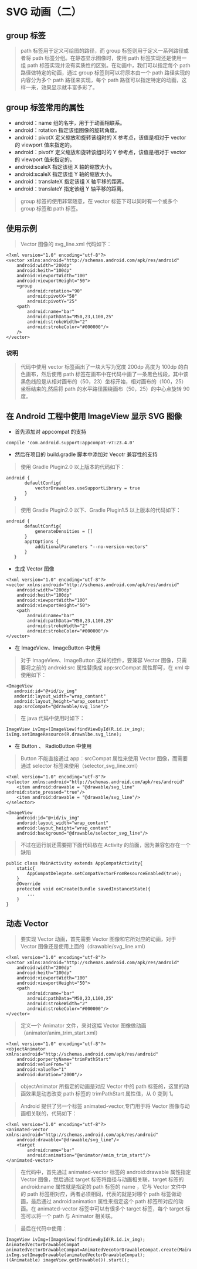 # SVG 动画（二）
## group 标签
 > path 标签用于定义可绘图的路径，而 group 标签则用于定义一系列路径或者将 path 标签分组。在静态显示图像时，使用 path 标签实现还是使用一组 path 标签实现并没有实质性的区别。在动画中，我们可以指定每个 path 路径做特定的动画，通过 group 标签则可以将原本由一个 path 路径实现的内容分为多个 path 路径来实现，每个 path 路径可以指定特定的动画，这样一来，效果显示就丰富多彩了。

## group 标签常用的属性
 - android：name 组的名字，用于于动画相联系。
 - android：rotation 指定该组图像的旋转角度。
 - android：pivotX 定义缩放和旋转该组时的 X 参考点，该值是相对于 vector 的 viewport 值来指定的。
 - android：pivotY 定义缩放和旋转该组时的 Y 参考点，该值是相对于 vector 的 viewport 值来指定的。
 - android:scaleX 指定该组 X 轴的缩放大小。
 - android:scaleX 指定该组 Y 轴的缩放大小。
 - android：translateX 指定该组 X 轴平移的距离。
 - android：translateY 指定该组 Y 轴平移的距离。
 > group 标签的使用非常随意，在 vector 标签下可以同时有一个或多个 group 标签和 path 标签。
 
## 使用示例
 > Vector 图像的 svg_line.xml 代码如下：
```
<?xml version="1.0" encoding="utf-8"?>
<vector xmlns:android="http://schemas.android.com/apk/res/android"
	android:width="200dp"
	android:heith="100dp"
	android:viewportWidth="100"
	android:viewportHeight="50">
	<group 
		android:rotation="90"
		android:pivotX="50"
		android:pivotY="25"
	<path 
		android:name="bar"
		android:pathData="M50,23,L100,25"
		android:strokeWidth="2"
		android:strokeColor="#000000"/>
	/>
</vector>
```
### 说明
 > 代码中使用 vector 标签画出了一块大写为宽度 200dp 高度为 100dp 的白色画布，然后使用 path 标签在画布中在代码中画了一条黑色线段，其中该黑色线段是从相对画布的（50，23）坐标开始，相对画布的（100，25）坐标结束的,然后将 path 的水平路径围绕画布（50，25）的中心点旋转 90度。

## 在 Android 工程中使用 ImageView 显示 SVG 图像
 - 首先添加对 appcompat 的支持

 ```
 compile 'com.android.support:appcompat-v7:23.4.0'
 ```

 - 然后在项目的 build.gradle 脚本中添加对 Vecotr 兼容性的支持
 
 > 使用 Gradle Plugin2.0 以上版本的代码如下：
 
 ```
 android {
		defaultConfig{
			vectorDrawables.useSupportLibrary = true
		}
	}
 ```
 > 使用 Gradle Plugin2.0 以下、Gradle Plugin1.5 以上版本的代码如下：
 
 ```
 android {
		defaultConfig{
			generateDensities = []
		}
		apptOptions {
			additionalParameters "--no-version-vectors"
		}
	}
 ```

 - 生成 Vector 图像
 
```
<?xml version="1.0" encoding="utf-8"?>
<vector xmlns:android="http://schemas.android.com/apk/res/android"
	android:width="200dp"
	android:heith="100dp"
	android:viewportWidth="100"
	android:viewportHeight="50">
	<path 
		android:name="bar"
		android:pathData="M50,23,L100,25"
		android:strokeWidth="2"
		android:strokeColor="#000000"/>
</vector>
```

 - 在 ImageView、ImageButton 中使用
 
 > 对于 ImageView、ImageButton 这样的控件，要兼容 Vector 图像，只需要将之前的 android:src 属性替换成 app:srcCompat 属性即可，在 xml 中使用如下：
 
 ```
<ImageView
	android:id="@+id/iv_img"
	andorid:layout_width="wrap_contant"
	android:layout_height="wrap_contant"
	app:srcCompat="@drawable/svg_line"/>
 ```
 > 在 java 代码中使用时如下：
 
```
ImageView ivImg=(ImageView)findViewById(R.id.iv_img);
ivImg.setImageResource(R.drawalbe.svg_line);
 ```

 - 在 Button 、 RadioButton 中使用
 > Button 不能直接通过 app：srcCompat 属性来使用 Vector 图像，而需要通过 selector 标签来使用（selector_svg_line.xml）
 
```
<?xml version="1.0" encoding="utf-8"?>
<selector xmlns:android="http://schemas.android.com/apk/res/android"
	<item android:drawable = "@drawable/svg_line" android:state_pressed="true"/>
	<item android:drawable = "@drawable/svg_line"/>
</selector>
 ```
```
<ImageView
	android:id="@+id/iv_img"
	andorid:layout_width="wrap_contant"
	android:layout_height="wrap_contant"
	android:background="@drawable/selector_svg_line"/>
```
 > 不过在运行前还需要把下面代码放在 Activity 的前面，因为兼容包存在一个缺陷

```
public class MainActivity extends AppCompatActivity{
	static{
		AppCompatDelegate.setCompatVectorFromResourceEnabled(true);
	}
	@Override
	protected void onCreate(Bundle savedInstanceState){
		...
	}
}
```

## 动态 Vector
 > 要实现 Vector 动画，首先需要 Vector 图像和它所对应的动画，对于 Vector 图像还是使用上面的（drawable/svg_line.xml）
 
```
<?xml version="1.0" encoding="utf-8"?>
<vector xmlns:android="http://schemas.android.com/apk/res/android"
	android:width="200dp"
	android:heith="100dp"
	android:viewportWidth="100"
	android:viewportHeight="50">
	<path 
		android:name="bar"
		android:pathData="M50,23,L100,25"
		android:strokeWidth="2"
		android:strokeColor="#000000"/>
</vector>
```
 > 定义一个 Animator 文件，来对这幅 Vector 图像做动画（animator/anim_trim_start.xml）
 
```
<?xml version="1.0" encoding="utf-8"?>
<objectAnimator xmlns:android="http://schemas.android.com/apk/res/android"
	android:porpertyName="trimPathStart"
	android:velueFrom="0"
	android:valueTo="1"
	android:duration="2000"/>
```
 > objectAnimator 所指定的动画是对应 Vector 中的 path 标签的，这里的动画效果是动态改变 path 标签的 trimPathStart 属性值，从 0 变到 1。

 > Android 提供了另一个标签 animated-vector,专门用于将 Vector 图像与动画相关联的，代码如下：
 
```
<?xml version="1.0" encoding="utf-8"?>
<animated-vector xmlns:android="http://schemas.android.com/apk/res/android"
	android:drawable="@drawable/svg_line"/>
	<target
		android:name="bar"
		android:animation="@animator/anim_trim_start"/>
</animated-vector>
```
 > 在代码中，首先通过 animated-vector 标签的 android:drawable 属性指定 Vector 图像，然后通过 target 标签将路径与动画相关联，target 标签的 android:name 属性就是指定的 path 标签的 name ，它与 Vector 文件中的 path 标签相对应，两者必须相同，代表的就是对哪个 path 标签做动画，最后通过 android:animation 属性来指定这个 path 标签所对应的动画。在 animated-vector 标签中可以有很多个 target 标签，每个 target 标签可以将一个 path 与 Animator 相关联。

 > 最后在代码中使用：

```
ImageView ivImg=(ImageView)findViewById(R.id.iv_img);
AnimatedVectorDrawableCompat animatedVectorDrawableCompat=AnimatedVecotorDrawableCompat.create(MainActivity.this,R.drawable.line_animated_vector);
ivImg.setImageDrawable(animatedVectorDrawableCompat);
((Animatable) imageView.getDrawable()).start();

 ```

